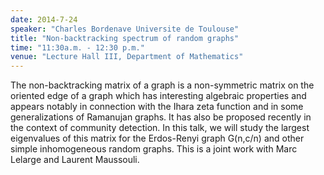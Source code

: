 ```yaml
---
date: 2014-7-24
speaker: "Charles Bordenave Universite de Toulouse"
title: "Non-backtracking spectrum of random graphs"
time: "11:30a.m. - 12:30 p.m." 
venue: "Lecture Hall III, Department of Mathematics"
---
```

The non-backtracking matrix of a graph is a non-symmetric matrix on the oriented edge of a graph which has interesting algebraic properties and appears notably in connection with the Ihara zeta function and in some generalizations of Ramanujan graphs. It has also be proposed recently in the context of community detection. In this talk, we will study the largest eigenvalues of this matrix for the Erdos-Renyi graph G(n,c/n) and other simple inhomogeneous random graphs. This is a joint work with Marc Lelarge and Laurent Maussouli.

